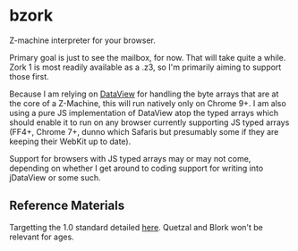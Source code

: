 bzork
=====

Z-machine interpreter for your browser.

Primary goal is just to see the mailbox, for now. That will take quite a while.
Zork 1 is most readily available as a .z3, so I'm primarily aiming to support those first.

Because I am relying on [DataView](https://developer.mozilla.org/en/JavaScript_typed_arrays/DataView)
for handling the byte arrays that are at the core of a Z-Machine, this will run natively only
on Chrome 9+. I am also using a pure JS implementation of DataView atop the typed arrays which
should enable it to run on any browser currently supporting JS typed arrays (FF4+, Chrome 7+,
dunno which Safaris but presumably some if they are keeping their WebKit up to date).

Support for browsers with JS typed arrays may or may not come, depending on whether I get around
to coding support for writing into jDataView or some such.

Reference Materials
-------------------

Targetting the 1.0 standard detailed [here](http://www.inform-fiction.org/zmachine/standards/index.html).
Quetzal and Blork won't be relevant for ages.
